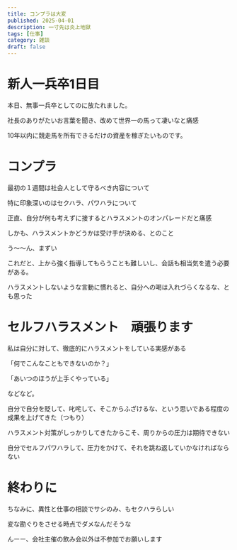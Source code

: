 ```yaml
---
title: コンプラは大変
published: 2025-04-01
description: 一寸先は炎上地獄
tags: [仕事]
category: 雑談
draft: false
---
```

# 新人一兵卒1日目

本日、無事一兵卒としてのに放たれました。

社長のありがたいお言葉を聞き、改めて世界一の馬って凄いなと痛感

10年以内に競走馬を所有できるだけの資産を稼ぎたいものです。

# コンプラ

最初の１週間は社会人として守るべき内容について

特に印象深いのはセクハラ、パワハラについて

正直、自分が何も考えずに接するとハラスメントのオンパレードだと痛感

しかも、ハラスメントかどうかは受け手が決める、とのこと

う〜〜ん、まずい

これだと、上から強く指導してもらうことも難しいし、会話も相当気を遣う必要がある。

ハラスメントしないような言動に慣れると、自分への喝は入れづらくなるな、とも思った

# セルフハラスメント　頑張ります

私は自分に対して、徹底的にハラスメントをしている実感がある

「何でこんなこともできないのか？」

「あいつのほうが上手くやっている」

などなど。

自分で自分を貶して、叱咤して、そこからふざけるな、という思いである程度の成果を上げてきた（つもり）

ハラスメント対策がしっかりしてきたからこそ、周りからの圧力は期待できない

自分でセルフパワハラして、圧力をかけて、それを跳ね返していかなければならない

# 終わりに

ちなみに、異性と仕事の相談でサシのみ、もセクハラらしい

変な勘ぐりをさせる時点でダメなんだそうな

んーー、会社主催の飲み会以外は不参加でお願いします
